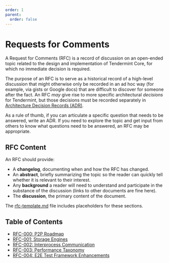 ```yaml
---
order: 1
parent:
  order: false
---
```


# Requests for Comments

A Request for Comments (RFC) is a record of discussion on an open-ended topic
related to the design and implementation of Tendermint Core, for which no
immediate decision is required.

The purpose of an RFC is to serve as a historical record of a high-level
discussion that might otherwise only be recorded in an ad hoc way (for example,
via gists or Google docs) that are difficult to discover for someone after the
fact. An RFC _may_ give rise to more specific architectural _decisions_ for
Tendermint, but those decisions must be recorded separately in [Architecture
Decision Records (ADR)](./../architecture).

As a rule of thumb, if you can articulate a specific question that needs to be
answered, write an ADR. If you need to explore the topic and get input from
others to know what questions need to be answered, an RFC may be appropriate.

## RFC Content

An RFC should provide:

- A **changelog**, documenting when and how the RFC has changed.
- An **abstract**, briefly summarizing the topic so the reader can quickly tell
  whether it is relevant to their interest.
- Any **background** a reader will need to understand and participate in the
  substance of the discussion (links to other documents are fine here).
- The **discussion**, the primary content of the document.

The [rfc-template.md](./rfc-template.md) file includes placeholders for these
sections.

## Table of Contents

- [RFC-000: P2P Roadmap](./rfc-000-p2p-roadmap.rst)
- [RFC-001: Storage Engines](./rfc-001-storage-engine.rst)
- [RFC-002: Interprocess Communication](./rfc-002-ipc-ecosystem.md)
- [RFC-003: Performance Taxonomy](./rfc-003-performance-questions.md)
- [RFC-004: E2E Test Framework Enhancements](./rfc-004-e2e-framework.md)

<!-- - [RFC-NNN: Title](./rfc-NNN-title.md) -->
